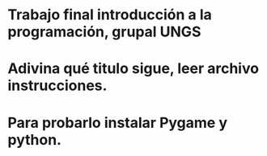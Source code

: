 # Trabajo final introducción a la programación, grupal UNGS
# Adivina qué titulo sigue, leer archivo instrucciones.
# Para probarlo instalar Pygame y python.
